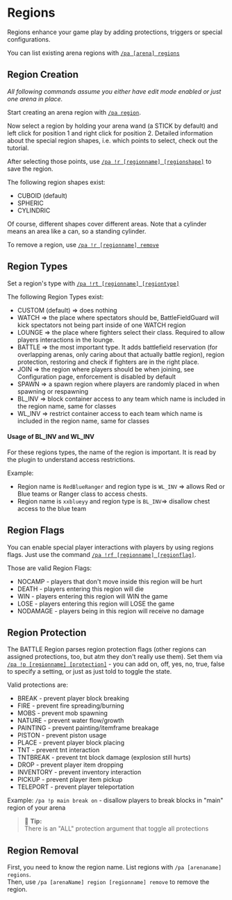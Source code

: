 # Regions

Regions enhance your game play by adding protections, triggers or special configurations.

You can list existing arena regions with [`/pa [arena] regions`](commands/regions.md)

## Region Creation

*All following commands assume you either have edit mode enabled or just one arena in place.*

Start creating an arena region with [`/pa region`](commands/region.md).

Now select a region by holding your arena wand (a STICK by default) and left click for position 1 and right click for position 2. Detailed information about the special region shapes, i.e. which points to select, check out the tutorial.

After selecting those points, use [`/pa !r [regionname] [regionshape]`](commands/region.md) to save the region.

The following region shapes exist:
- CUBOID (default)
- SPHERIC
- CYLINDRIC

Of course, different shapes cover different areas. Note that a cylinder means an area like a can, so a standing cylinder.

To remove a region, use [`/pa !r [regionname] remove`](commands/region.md)

## Region Types

Set a region's type with [`/pa !rt [regionname] [regiontype]`](commands/regiontype.md)

The following Region Types exist:

- CUSTOM (default) => does nothing
- WATCH => the place where spectators should be, BattleFieldGuard will kick spectators not being part inside of one WATCH region
- LOUNGE => the place where fighters select their class. Required to allow players interactions in the lounge.
- BATTLE => the most important type. It adds battlefield reservation (for overlapping arenas, only caring about that actually battle region), region protection, restoring and check if fighters are in the right place.
- JOIN => the region where players should be when joining, see Configuration page, enforcement is disabled by default
- SPAWN => a spawn region where players are randomly placed in when spawning or respawning 
- BL_INV => block container access to any team which name is included in the region name, same for classes
- WL_INV => restrict container access to each team which name is included in the region name, same for classes

#### Usage of BL_INV and WL_INV

For these regions types, the name of the region is important. It is read by the plugin to understand access restrictions.

Example:
* Region name is `RedBlueRanger` and region type is `WL_INV` => allows Red or Blue teams or Ranger class to access chests.
* Region name is `xxblueyy` and region type is `BL_INV`=> disallow chest access to the blue team

## Region Flags

You can enable special player interactions with players by using regions flags. 
Just use the command [`/pa !rf [regionname] [regionflag]`](commands/regionflags.md).

Those are valid Region Flags:

- NOCAMP - players that don't move inside this region will be hurt
- DEATH - players entering this region will die
- WIN - players entering this region will WIN the game
- LOSE - players entering this region will LOSE the game
- NODAMAGE - players being in this region will receive no damage 

## Region Protection

The BATTLE Region parses region protection flags (other regions can assigned protections, too, but atm they don't 
really use them). Set them via [`/pa !p [regionname] [protection]`](commands/protection.md) - you can add on, off, yes, 
no, true, false to specify a setting, or just as just told to toggle the state.

Valid protections are:

- BREAK - prevent player block breaking
- FIRE - prevent fire spreading/burning
- MOBS - prevent mob spawning
- NATURE - prevent water flow/growth
- PAINTING - prevent painting/itemframe breakage
- PISTON - prevent piston usage
- PLACE - prevent player block placing
- TNT - prevent tnt interaction
- TNTBREAK - prevent tnt block damage (explosion still hurts)
- DROP - prevent player item dropping
- INVENTORY - prevent inventory interaction
- PICKUP - prevent player item pickup
- TELEPORT - prevent player teleportation

Example: `/pa !p main break on` - disallow players to break blocks in "main" region of your arena

> 🚩 **Tip:**  
> There is an "ALL" protection argument that toggle all protections

## Region Removal

First, you need to know the region name. List regions with `/pa [arenaname] regions`.  
Then, use `/pa [arenaName] region [regionname] remove` to remove the region.
